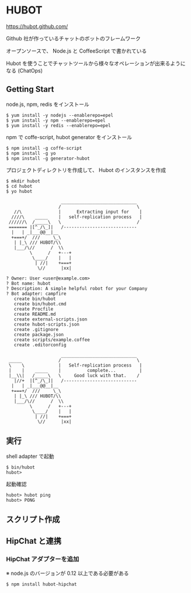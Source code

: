 # HUBOT

https://hubot.github.com/

Github 社が作っているチャットのボットのフレームワーク

オープンソースで、 Node.js と CoffeeScript で書かれている

Hubot を使うことでチャットツールから様々なオペレーションが出来るようになる (ChatOps)

## Getting Start

node.js, npm, redis をインストール
```
$ yum install -y nodejs --enablerepo=epel
$ yum install -y npm --enablerepo=epel
$ yum install -y redis --enablerepo=epel
```

npm で coffe-script, hubot generator をインストール
```
$ npm install -g coffe-script
$ npm install -g yo
$ npm install -g generator-hubot
```

プロジェクトディレクトリを作成して、 Hubot のインスタンスを作成
```
$ mkdir hubot
$ cd hubot
$ yo hubot

                     _____________________________
                    /                             \
   //\              |      Extracting input for    |
  ////\    _____    |   self-replication process   |
 //////\  /_____\   \                             /
 ======= |[^_/\_]|   /----------------------------
  |   | _|___@@__|__
  +===+/  ///     \_\
   | |_\ /// HUBOT/\\
   |___/\//      /  \\
         \      /   +---+
          \____/    |   |
           | //|    +===+
            \//      |xx|

? Owner: User <user@example.com>
? Bot name: hubot
? Description: A simple helpful robot for your Company
? Bot adapter: campfire
   create bin/hubot
   create bin/hubot.cmd
   create Procfile
   create README.md
   create external-scripts.json
   create hubot-scripts.json
   create .gitignore
   create package.json
   create scripts/example.coffee
   create .editorconfig

                     _____________________________
 _____              /                             \
 \    \             |   Self-replication process   |
 |    |    _____    |          complete...         |
 |__\\|   /_____\   \     Good luck with that.    /
   |//+  |[^_/\_]|   /----------------------------
  |   | _|___@@__|__
  +===+/  ///     \_\
   | |_\ /// HUBOT/\\
   |___/\//      /  \\
         \      /   +---+
          \____/    |   |
           | //|    +===+
            \//      |xx|

```

## 実行

shell adapter で起動
```
$ bin/hubot
hubot>
```

起動確認
```
hubot> hubot ping
hubot> PONG
```

## スクリプト作成

## HipChat と連携

### HipChat アダプターを追加
※ node.js のバージョンが 0.12 以上である必要がある
```
$ npm install hubot-hipchat
```










